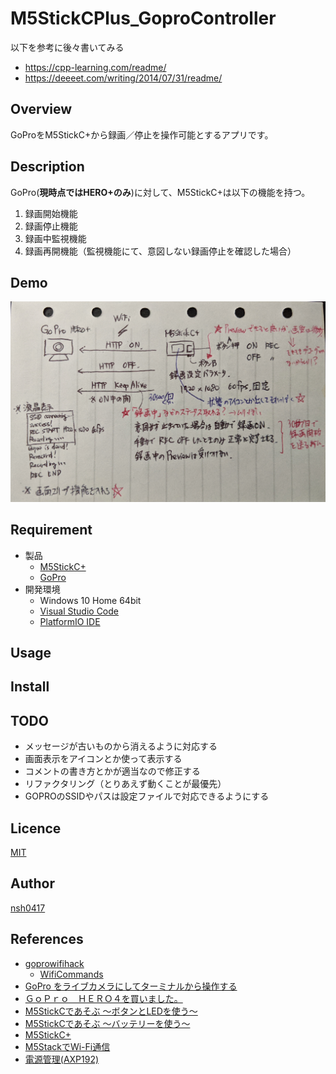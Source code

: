 # M5StickCPlus_GoproController

以下を参考に後々書いてみる
- https://cpp-learning.com/readme/
- https://deeeet.com/writing/2014/07/31/readme/

## Overview

GoProをM5StickC+から録画／停止を操作可能とするアプリです。

## Description

GoPro(**現時点ではHERO+のみ**)に対して、M5StickC+は以下の機能を持つ。

1. 録画開始機能
2. 録画停止機能
3. 録画中監視機能
4. 録画再開機能（監視機能にて、意図しない録画停止を確認した場合）

## Demo

![全体構成イメージ](./images/M5StickCPlus_GoproController_image.png)

## Requirement

- 製品
  - [M5StickC+](https://www.switch-science.com/catalog/6470/)
  - [GoPro](https://gopro.com/ja/jp/)
- 開発環境
  - Windows 10 Home 64bit
  - [Visual Studio Code](https://azure.microsoft.com/ja-jp/products/visual-studio-code/)
  - [PlatformIO IDE](https://platformio.org/platformio-ide)

## Usage

## Install

## TODO

- メッセージが古いものから消えるように対応する
- 画面表示をアイコンとか使って表示する
- コメントの書き方とかが適当なので修正する
- リファクタリング（とりあえず動くことが最優先）
- GOPROのSSIDやパスは設定ファイルで対応できるようにする

## Licence

[MIT](https://github.com/tcnksm/tool/blob/master/LICENCE)

## Author

[nsh0417](https://github.com/nsh0417)

## References

- [goprowifihack](https://github.com/KonradIT/goprowifihack/)
  - [WifiCommands](https://github.com/KonradIT/goprowifihack/blob/master/HERO/WifiCommands.md)
- [GoPro をライブカメラにしてターミナルから操作する](https://android.benigumo.com/20180116/gopro-hero6-wifi/)
- [ＧｏＰｒｏ　ＨＥＲＯ４を買いました。](http://hiroeki1.blog129.fc2.com/blog-entry-400.html)
- [M5StickCであそぶ 〜ボタンとLEDを使う〜](https://make-muda.net/2019/09/6906/)
- [M5StickCであそぶ 〜バッテリーを使う〜](https://make-muda.net/2019/09/6946/)
- [M5StickC+](https://github.com/m5stack/M5StickC-Plus)
- [M5StackでWi-Fi通信](https://msr-r.net/m5stack-wifi/)
- [電源管理(AXP192)](https://lang-ship.com/reference/unofficial/M5StickC/Class/AXP192/)
